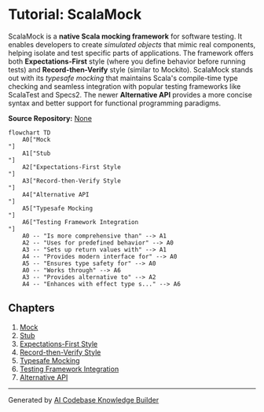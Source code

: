 # Tutorial: ScalaMock

ScalaMock is a **native Scala mocking framework** for software testing. It enables developers to create *simulated objects* that mimic real components, helping isolate and test specific parts of applications. The framework offers both **Expectations-First** style (where you define behavior before running tests) and **Record-then-Verify** style (similar to Mockito). ScalaMock stands out with its *typesafe mocking* that maintains Scala's compile-time type checking and seamless integration with popular testing frameworks like ScalaTest and Specs2. The newer **Alternative API** provides a more concise syntax and better support for functional programming paradigms.


**Source Repository:** [None](None)

```mermaid
flowchart TD
    A0["Mock
"]
    A1["Stub
"]
    A2["Expectations-First Style
"]
    A3["Record-then-Verify Style
"]
    A4["Alternative API
"]
    A5["Typesafe Mocking
"]
    A6["Testing Framework Integration
"]
    A0 -- "Is more comprehensive than" --> A1
    A2 -- "Uses for predefined behavior" --> A0
    A3 -- "Sets up return values with" --> A1
    A4 -- "Provides modern interface for" --> A0
    A5 -- "Ensures type safety for" --> A0
    A0 -- "Works through" --> A6
    A3 -- "Provides alternative to" --> A2
    A4 -- "Enhances with effect type s..." --> A6
```

## Chapters

1. [Mock
](01_mock_.md)
2. [Stub
](02_stub_.md)
3. [Expectations-First Style
](03_expectations_first_style_.md)
4. [Record-then-Verify Style
](04_record_then_verify_style_.md)
5. [Typesafe Mocking
](05_typesafe_mocking_.md)
6. [Testing Framework Integration
](06_testing_framework_integration_.md)
7. [Alternative API
](07_alternative_api_.md)


---

Generated by [AI Codebase Knowledge Builder](https://github.com/The-Pocket/Tutorial-Codebase-Knowledge)
